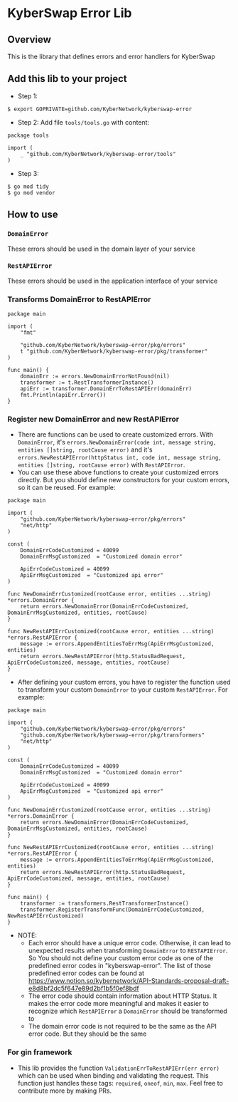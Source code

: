 # KyberSwap Error Lib

## Overview
This is the library that defines errors and error handlers for KyberSwap

## Add this lib to your project
- Step 1: 
```
$ export GOPRIVATE=github.com/KyberNetwork/kyberswap-error
```
- Step 2: Add file `tools/tools.go` with content:
```
package tools

import (
	_ "github.com/KyberNetwork/kyberswap-error/tools"
)
```
- Step 3: 
```
$ go mod tidy
$ go mod vendor
```

## How to use

### `DomainError`
These errors should be used in the domain layer of your service

### `RestAPIError`
These errors should be used in the application interface of your service

### Transforms DomainError to RestAPIError
```
package main

import (
	"fmt"
	
	"github.com/KyberNetwork/kyberswap-error/pkg/errors"
	t "github.com/KyberNetwork/kyberswap-error/pkg/transformer"
)

func main() {
	domainErr := errors.NewDomainErrorNotFound(nil)
	transformer := t.RestTransformerInstance()
	apiErr := transformer.DomainErrToRestAPIErr(domainErr)
	fmt.Println(apiErr.Error())
}
```

### Register new DomainError and new RestAPIError
- There are functions can be used to create customized errors. With `DomainError`, it's `errors.NewDomainError(code int, message string, entities []string, rootCause error)` and it's `errors.NewRestAPIError(httpStatus int, code int, message string, entities []string, rootCause error)` with `RestAPIError`.
- You can use these above functions to create your customized errors directly. But you should define new constructors for your custom errors, so it can be reused. For example:
```
package main

import (
	"github.com/KyberNetwork/kyberswap-error/pkg/errors"
	"net/http"
)

const (
	DomainErrCodeCustomized = 40099
	DomainErrMsgCustomized  = "Customized domain error"

	ApiErrCodeCustomized = 40099
	ApiErrMsgCustomized  = "Customized api error"
) 

func NewDomainErrCustomized(rootCause error, entities ...string) *errors.DomainError {
	return errors.NewDomainError(DomainErrCodeCustomized, DomainErrMsgCustomized, entities, rootCause)
}

func NewRestAPIErrCustomized(rootCause error, entities ...string) *errors.RestAPIError {
	message := errors.AppendEntitiesToErrMsg(ApiErrMsgCustomized, entities)
	return errors.NewRestAPIError(http.StatusBadRequest, ApiErrCodeCustomized, message, entities, rootCause)
}
```
- After defining your custom errors, you have to register the function used to transform your custom `DomainError` to your custom `RestAPIError`. For example:
```
package main

import (
	"github.com/KyberNetwork/kyberswap-error/pkg/errors"
	"github.com/KyberNetwork/kyberswap-error/pkg/transformers"
	"net/http"
)

const (
	DomainErrCodeCustomized = 40099
	DomainErrMsgCustomized  = "Customized domain error"

	ApiErrCodeCustomized = 40099
	ApiErrMsgCustomized  = "Customized api error"
)

func NewDomainErrCustomized(rootCause error, entities ...string) *errors.DomainError {
	return errors.NewDomainError(DomainErrCodeCustomized, DomainErrMsgCustomized, entities, rootCause)
}

func NewRestAPIErrCustomized(rootCause error, entities ...string) *errors.RestAPIError {
	message := errors.AppendEntitiesToErrMsg(ApiErrMsgCustomized, entities)
	return errors.NewRestAPIError(http.StatusBadRequest, ApiErrCodeCustomized, message, entities, rootCause)
}

func main() {
	transformer := transformers.RestTransformerInstance()
	transformer.RegisterTransformFunc(DomainErrCodeCustomized, NewRestAPIErrCustomized)
}
```
- NOTE: 
  - Each error should have a unique error code. Otherwise, it can lead to unexpected results when transforming `DomainError` to `RESTAPIError`. So You should not define your custom error code as one of the predefined error codes in "kyberswap-error". The list of those predefined error codes can be found at https://www.notion.so/kybernetwork/API-Standards-proposal-draft-e8d8bf2dc5f647e89d2bf1b5f0ef8bdf
  - The error code should contain information about HTTP Status. It makes the error code more meaningful and makes it easier to recognize which `RestAPIError` a `DomainError` should be transformed to
  - The domain error code is not required to be the same as the API error code. But they should be the same 

### For gin framework
- This lib provides the function `ValidationErrToRestAPIErr(err error)` which can be used when binding and validating the request. This function just handles these tags: `required`, `oneof`, `min`, `max`. Feel free to contribute more by making PRs.
